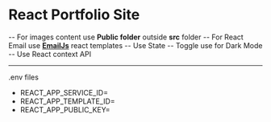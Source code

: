 # React Portfolio Site

-- For images content use **Public folder** outside **src** folder
-- For React Email use **[EmailJs](https://www.emailjs.com/)** react templates
-- Use State
-- Toggle use for Dark Mode
-- Use React context API 

-----------
.env files
* REACT_APP_SERVICE_ID=
* REACT_APP_TEMPLATE_ID=
* REACT_APP_PUBLIC_KEY=
